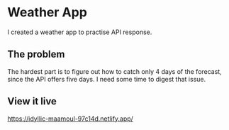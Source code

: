 # Weather App

I created a weather app to practise API response.

## The problem

The hardest part is to figure out how to catch only 4 days of the forecast, since the API offers five days. I need some time to digest that issue.

## View it live

https://idyllic-maamoul-97c14d.netlify.app/
